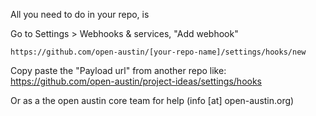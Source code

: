 
All you need to do in your repo, is

Go to Settings > Webhooks & services, "Add webhook"

`https://github.com/open-austin/[your-repo-name]/settings/hooks/new`

Copy paste the "Payload url" from another repo like:
https://github.com/open-austin/project-ideas/settings/hooks

Or as a the open austin core team for help (info [at] open-austin.org)
